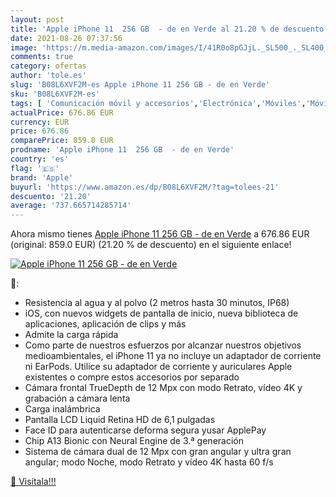 ```yaml
---
layout: post
title: 'Apple iPhone 11  256 GB  - de en Verde al 21.20 % de descuento'
date: 2021-08-26 07:37:56
image: 'https://m.media-amazon.com/images/I/41R0o8pGJjL._SL500_._SL400_.jpg'
comments: true
category: ofertas
author: 'tole.es'
slug: 'B08L6XVF2M-es Apple iPhone 11 256 GB - de en Verde'
sku: 'B08L6XVF2M-es'
tags: [ 'Comunicación móvil y accesorios','Electrónica','Móviles','Móviles y smartphones libres','apple','iphone', ]
actualPrice: 676.86 EUR
currency: EUR
price: 676.86
comparePrice: 859.0 EUR
prodname: 'Apple iPhone 11  256 GB  - de en Verde'
country: 'es'
flag: '🇪🇸'
brand: 'Apple'
buyurl: 'https://www.amazon.es/dp/B08L6XVF2M/?tag=tolees-21'
descuento: '21.20'
average: '737.665714285714'
---
```


Ahora mismo tienes [Apple iPhone 11  256 GB  - de en Verde](https://www.amazon.es/dp/B08L6XVF2M/?tag=tolees-21) a 676.86 EUR (original: 859.0 EUR) (21.20 %  de descuento) en el siguiente enlace!

[![Apple iPhone 11  256 GB  - de en Verde](https://m.media-amazon.com/images/I/41R0o8pGJjL._SL500_._SL400_.jpg)](https://www.amazon.es/dp/B08L6XVF2M/?tag=tolees-21)

🔎:

- Resistencia al agua y al polvo (2 metros hasta 30 minutos, IP68)
- iOS, con nuevos widgets de pantalla de inicio, nueva biblioteca de aplicaciones, aplicación de clips y más
- Admite la carga rápida
- Como parte de nuestros esfuerzos por alcanzar nuestros objetivos medioambientales, el iPhone 11 ya no incluye un adaptador de corriente ni EarPods. Utilice su adaptador de corriente y auriculares Apple existentes o compre estos accesorios por separado
- Cámara frontal TrueDepth de 12 Mpx con modo Retrato, vídeo 4K y grabación a cámara lenta
- Carga inalámbrica
- Pantalla LCD Liquid Retina HD de 6,1 pulgadas
- Face ID para autenticarse deforma segura yusar ApplePay
- Chip A13 Bionic con Neural Engine de 3.ª generación
- Sistema de cámara dual de 12 Mpx con gran angular y ultra gran angular; modo Noche, modo Retrato y vídeo 4K hasta 60 f/s

[🛒 Visítala!!!](https://www.amazon.es/dp/B08L6XVF2M/?tag=tolees-21)
